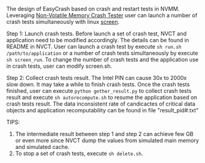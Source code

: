 The design of EasyCrash based on crash and restart tests in NVMM. Leveraging [Non-Volatile Memory Crash Tester](https://github.com/NVMCrashTester/NVCT) user can launch a number of crash tests simultaneously with linux [screen](https://linuxize.com/post/how-to-use-linux-screen/). 

Step 1: Launch crash tests.
  Before launch a set of crash test, NVCT and application need to be modified accordingly. The details can be found in README in NVCT.
  User can launch a crash test by execute `sh run.sh /path/to/application` or a number of crash tests simultaneously by execute `sh screen_run`. To change the number of crash tests and the application use in crash tests, user can modify screen.sh.
 
Step 2: Collect crash tests result.
  The Intel PIN can cause 30x to 2000x slow down. It may take a while to finish crash tests. Once the crash tests finished, user can execute `python gether_result.py` to collect crash tests result and execute `sh autorecompute.sh` to resume the application based on crash tests result. The data inconsistent rate of candicactes of critical data objects and application recomputability can be found in file "result_pid#.txt"  
  
TIPS:
1. The intermediate result between step 1 and step 2 can achieve few GB or even more since NVCT dump the values from simulated main memory and simulated cache. 
2. To stop a set of crash tests, execute `sh delete.sh`.


